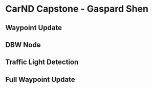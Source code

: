 # CarND Capstone - Gaspard Shen

## Waypoint Update
## DBW Node
## Traffic Light Detection
## Full Waypoint Update
